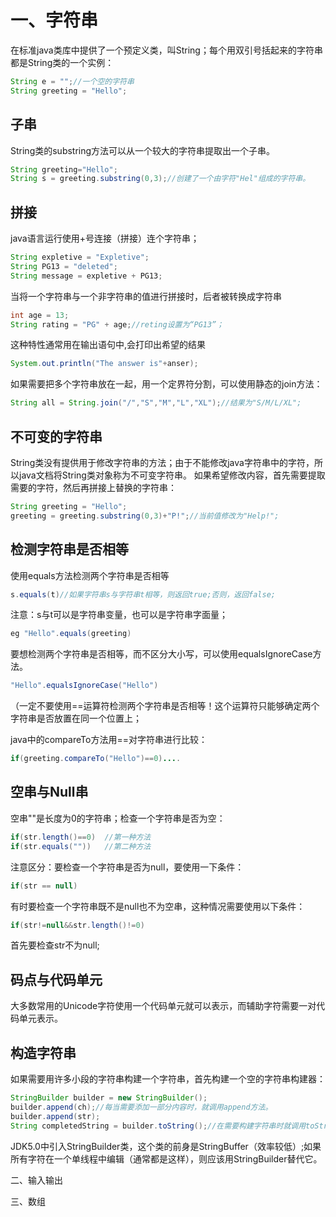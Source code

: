 # 一、字符串
在标准java类库中提供了一个预定义类，叫String；每个用双引号括起来的字符串都是String类的一个实例：
```java
String e = "";//一个空的字符串
String greeting = "Hello";
```
## 子串
String类的substring方法可以从一个较大的字符串提取出一个子串。
```java
String greeting="Hello";
String s = greeting.substring(0,3);//创建了一个由字符"Hel"组成的字符串。
```
## 拼接
java语言运行使用+号连接（拼接）连个字符串；
```java
String expletive = "Expletive";
String PG13 = "deleted";
String message = expletive + PG13;
```
当将一个字符串与一个非字符串的值进行拼接时，后者被转换成字符串
```java
int age = 13;
String rating = "PG" + age;//reting设置为“PG13”；
```
这种特性通常用在输出语句中,会打印出希望的结果
```java
System.out.println("The answer is"+anser);
```
如果需要把多个字符串放在一起，用一个定界符分割，可以使用静态的join方法：
```java
String all = String.join("/","S","M","L","XL");//结果为"S/M/L/XL";
```
## 不可变的字符串
String类没有提供用于修改字符串的方法；由于不能修改java字符串中的字符，所以java文档将String类对象称为不可变字符串。
如果希望修改内容，首先需要提取需要的字符，然后再拼接上替换的字符串：
```java
String greeting = "Hello";
greeting = greeting.substring(0,3)+"P!";//当前值修改为"Help!";
```
## 检测字符串是否相等
使用equals方法检测两个字符串是否相等
```java
s.equals(t)//如果字符串s与字符串t相等，则返回true;否则，返回false;
```
注意：s与t可以是字符串变量，也可以是字符串字面量；
```java
eg "Hello".equals(greeting)
```

要想检测两个字符串是否相等，而不区分大小写，可以使用equalsIgnoreCase方法。
```java
"Hello".equalsIgnoreCase("Hello")
```
（一定不要使用==运算符检测两个字符串是否相等！这个运算符只能够确定两个字符串是否放置在同一个位置上；

java中的compareTo方法用==对字符串进行比较：
```java
if(greeting.compareTo("Hello")==0)....
```
## 空串与Null串
空串""是长度为0的字符串；检查一个字符串是否为空：
```java
if(str.length()==0)  //第一种方法
if(str.equals(""))   //第二种方法
```
注意区分：要检查一个字符串是否为null，要使用一下条件：
```java
if(str == null)
```
有时要检查一个字符串既不是null也不为空串，这种情况需要使用以下条件：
```java
if(str!=null&&str.length()!=0)
```
首先要检查str不为null;

## 码点与代码单元
大多数常用的Unicode字符使用一个代码单元就可以表示，而辅助字符需要一对代码单元表示。

## 构造字符串
如果需要用许多小段的字符串构建一个字符串，首先构建一个空的字符串构建器：
```java
StringBuilder builder = new StringBuilder();
builder.append(ch);//每当需要添加一部分内容时，就调用append方法。
builder.append(str);
String completedString = builder.toString();//在需要构建字符串时就调用toString方法，将可以得到一个String对象，其中包含了构建器中的字符序列。
```
JDK5.0中引入StringBuilder类，这个类的前身是StringBuffer（效率较低）;如果所有字符在一个单线程中编辑（通常都是这样），则应该用StringBuilder替代它。

二、输入输出





三、数组



